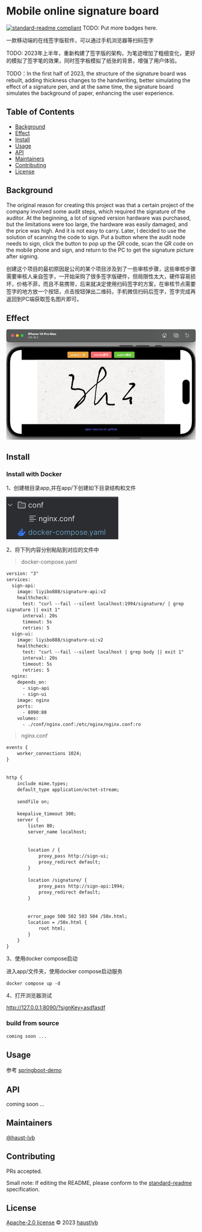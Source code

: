 # Mobile online signature board

[![standard-readme compliant](https://img.shields.io/badge/standard--readme-OK-green.svg?style=flat-square)](https://github.com/RichardLitt/standard-readme)
TODO: Put more badges here.

一款移动端的在线签字版软件，可以通过手机浏览器等扫码签字

TODO: 2023年上半年，重新构建了签字版的架构，为笔迹增加了粗细变化，更好的模拟了签字笔的效果，同时签字板模拟了纸张的背景，增强了用户体验。

TODO：In the first half of 2023, the structure of the signature board was rebuilt, adding thickness changes to the handwriting, better simulating the effect of a signature pen, and at the same time, the signature board simulates the background of paper, enhancing the user experience.

## Table of Contents

- [Background](#background)
- [Effect](#effect)
- [Install](#install)
- [Usage](#usage)
- [API](#api)
- [Maintainers](#maintainers)
- [Contributing](#contributing)
- [License](#license)

## Background

The original reason for creating this project was that a certain project of the company involved some audit steps, which required the signature of the auditor. At the beginning, a lot of signed version hardware was purchased, but the limitations were too large, the hardware was easily damaged, and the price was high. And it is not easy to carry. Later, I decided to use the solution of scanning the code to sign. Put a button where the audit node needs to sign, click the button to pop up the QR code, scan the QR code on the mobile phone and sign, and return to the PC to get the signature picture after signing.

创建这个项目的最初原因是公司的某个项目涉及到了一些审核步骤，这些审核步骤需要审核人亲自签字，一开始采购了很多签字版硬件，但局限性太大，硬件容易损坏，价格不菲，而且不易携带，后来就决定使用扫码签字的方案，在审核节点需要签字的地方放一个按钮，点击按钮弹出二维码，手机微信扫码后签字，签字完成再返回到PC端获取签名图片即可。


## Effect

![img1.png](img1.png)

## Install

### Install with Docker

1、创建根目录app,并在app/下创建如下目录结构和文件

![img2.png](img2.png)

2、将下列内容分别粘贴到对应的文件中
> docker-compose.yaml
```
version: "3"
services:
  sign-api:
    image: liyibo888/signature-api:v2
    healthcheck:
      test: "curl --fail --silent localhost:1994/signature/ | grep signature || exit 1"
      interval: 20s
      timeout: 5s
      retries: 5
  sign-ui:
    image: liyibo888/signature-ui:v2
    healthcheck:
      test: "curl --fail --silent localhost | grep body || exit 1"
      interval: 20s
      timeout: 5s
      retries: 5
  nginx:
    depends_on:
      - sign-api
      - sign-ui
    image: nginx
    ports:
      - 8090:80
    volumes:
      - ./conf/nginx.conf:/etc/nginx/nginx.conf:ro
```

> nginx.conf
```
events {
    worker_connections 1024;
}


http {
    include mime.types;
    default_type application/octet-stream;

    sendfile on;

    keepalive_timeout 300;
    server {
        listen 80;
        server_name localhost;


        location / {
            proxy_pass http://sign-ui;
            proxy_redirect default;
        }

        location /signature/ {
            proxy_pass http://sign-api:1994;
            proxy_redirect default;
        }


        error_page 500 502 503 504 /50x.html;
        location = /50x.html {
            root html;
        }
    }
}
```

3、使用docker compose启动

进入app/文件夹，使用docker compose启动服务

```shell
docker compose up -d
```

4、打开浏览器测试

http://127.0.0.1:8090/?signKey=asdfasdf


### build from source

```shell
coming soon ...
```

## Usage

参考 [springboot-demo](https://github.com/haust-lyb/signature/tree/main/springboot-demo)

## API

coming soon ...

## Maintainers

[@haust-lyb](https://github.com/haustlyb)

## Contributing

PRs accepted.

Small note: If editing the README, please conform to the [standard-readme](https://github.com/RichardLitt/standard-readme) specification.

## License

[Apache-2.0 license](https://github.com/haust-lyb/signature/blob/main/LICENSE) © 2023 [haustlyb](https://github.com/haust-lyb)
